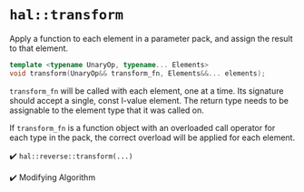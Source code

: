 # `hal::transform`

Apply a function to each element in a parameter pack, and assign the result to
that element.

```cpp
template <typename UnaryOp, typename... Elements>
void transform(UnaryOp&& transform_fn, Elements&&... elements);
```

`transform_fn` will be called with each element, one at a time. Its signature
should accept a single, const l-value element. The return type needs to be
assignable to the element type that it was called on.

If `transform_fn` is a function object with an overloaded call operator for each
type in the pack, the correct overload will be applied for each element.

:heavy_check_mark: `hal::reverse::transform(...)`

:heavy_check_mark: Modifying Algorithm
